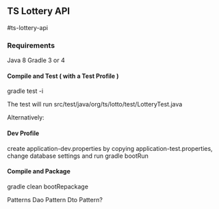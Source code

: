 ## TS Lottery API
#ts-lottery-api

### Requirements
Java 8
Gradle 3 or 4

#### Compile and Test ( with a Test Profile )
gradle test -i

The test will run src/test/java/org/ts/lotto/test/LotteryTest.java


Alternatively:
#### Dev Profile
create application-dev.properties by copying application-test.properties, change database settings and run
gradle bootRun


#### Compile and Package
gradle clean bootRepackage



Patterns
Dao Pattern
Dto Pattern?
